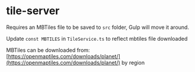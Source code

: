 # tile-server

Requires an MBTiles file to be saved to `src` folder, Gulp will move it around.

Update `const MBTILES` in `TileService.ts` to reflect mbtiles file downloaded

MBTiles can be downloaded from: [https://openmaptiles.com/downloads/planet/](https://openmaptiles.com/downloads/planet/) by region
